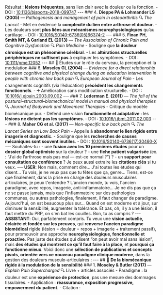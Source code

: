 Résultat : **lésions fréquentes**, sans lien clair avec la douleur ou la fonction. - DOI : [10.1136/bjsports-2018-099747](https://doi.org/10.1136/bjsports-2018-099747) --- ### 4. **Dieppe PA & Lohmander LS (2005)** — *Pathogenesis and management of pain in osteoarthritis* 🔍 *The Lancet* - Met en évidence la **complexité du lien entre arthrose et douleur**. - Les douleurs sont **plus liées aux mécanismes neurophysiologiques** qu’au cartilage. - DOI : [10.1016/S0140-6736(05)66374-2](https://doi.org/10.1016/S0140-6736(05)66374-2) --- ### 5. **Finan PH, Smith MT, & Garland EL (2013)** — *The Association of Chronic Pain and Cognitive Dysfunction* 🔍 *Pain Medicine* - Souligne que **la douleur chronique est un phénomène cérébral**. - Les **altérations structurelles périphériques ne suffisent pas** à expliquer les symptômes. - DOI : [10.1111/pme.12052](https://doi.org/10.1111/pme.12052) --- ## 🧠 Études sur le rôle du cerveau, la perception et la modulation ### 6. **Moseley GL (2004)** — *Evidence for a direct relationship between cognitive and physical change during an education intervention in people with chronic low back pain* 🔍 *European Journal of Pain* - Les changements cognitifs (via l’éducation) **précèdent les changements fonctionnels**. - ➕ Amélioration sans modification structurelle. - DOI : [10.1016/j.ejpain.2003.09.002](https://doi.org/10.1016/j.ejpain.2003.09.002) --- ### 7. **Lederman E. (2011)** — *The fall of the postural–structural–biomechanical model in manual and physical therapies* 🔍 *Journal of Bodywork and Movement Therapies* - Critique du modèle biomécanique pur. - Défend une vision **fonctionnelle et adaptative** : les **lésions ne dictent pas les symptômes**. - DOI : [10.1016/j.jbmt.2011.02.003](https://doi.org/10.1016/j.jbmt.2011.02.003) --- ### 8. **Maher CG et al. (2017)** — *Non-specific low back pain* 🔍 *The Lancet Series on Low Back Pain* - Appelle à **abandonner le lien rigide entre imagerie et diagnostic**. - Souligne que les **recherches de causes mécaniques sont souvent inutiles**. - DOI : [10.1016/S0140-6736(17)30460-X](https://doi.org/10.1016/S0140-6736(17)30460-X) --- Souhaites-tu : - une **fusion avec les 10 premières études** pour un **dossier global optimiste** sur la douleur ? - une **fiche patient vulgarisée** (ex. : “J’ai de l’arthrose mais pas mal — est-ce normal ?”) ? - un **support pour consultation ou conférence** ? Je peux aussi extraire les **citations clés** si tu veux. --- **USER**: Non mais, comment dire... J'ai toutes les études qui disent... Tu vois, je ne veux pas que tu fêtes que ça, genre... Tiens, est-ce que finalement, dans la prise en charge des douleurs musculaires articulaires, je peux t'entendre ? L'ancien monde, tu vois, l'ancien paradigme, avec repos, imagerie, anti-inflammatoire... Je ne dis pas que ça ne se passe jamais, mais que l'inflammatoire sur des pathologies communes, ou autres pathologies, finalement, il faut changer de paradigme. Aujourd'hui, on est beaucoup plus sur... Quand on est moderne et à jour, sur diminuer la sensibilité, augmenter la tolérance. Et pas, oh, il y a une lésion, il faut mettre du PRP, on s'en bat les couilles. Bon, tu as compris ? --- **ASSISTANT**: Oui, parfaitement compris. Tu veux une **vision actuelle, éclairée et fondée sur les preuves**, qui **renverse l’ancien paradigme biomédical** rigide (lésion = douleur = repos + imagerie + traitement passif), pour promouvoir une approche **neurophysiologique, fonctionnelle et proactive**. Pas juste des études qui disent “on peut avoir mal sans lésion”, mais **des études qui montrent ce qu’il faut faire à la place**, et **pourquoi ça fonctionne mieux**. Voici donc une **sélection de publications et concepts pivots**, **orientée vers ce nouveau paradigme clinique moderne**, dans la gestion des douleurs musculo-articulaires : --- ## 🔁 **De la biomécanique rigide à la modulation de la sensibilité** ### 1. **Moseley & Butler (2017)** — *Explain Pain Supercharged* 🔍 Livre + articles associés - Paradigme : la douleur est une **expérience de protection**, pas une mesure des dommages tissulaires. - Application : **réassurance, exposition progressive, empowerment du patient**. - Citation :